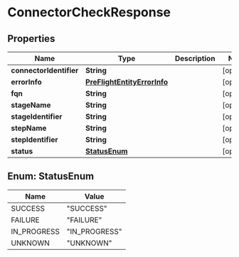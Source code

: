 # ConnectorCheckResponse

## Properties
Name | Type | Description | Notes
------------ | ------------- | ------------- | -------------
**connectorIdentifier** | **String** |  |  [optional]
**errorInfo** | [**PreFlightEntityErrorInfo**](PreFlightEntityErrorInfo.md) |  |  [optional]
**fqn** | **String** |  |  [optional]
**stageName** | **String** |  |  [optional]
**stageIdentifier** | **String** |  |  [optional]
**stepName** | **String** |  |  [optional]
**stepIdentifier** | **String** |  |  [optional]
**status** | [**StatusEnum**](#StatusEnum) |  |  [optional]

<a name="StatusEnum"></a>
## Enum: StatusEnum
Name | Value
---- | -----
SUCCESS | &quot;SUCCESS&quot;
FAILURE | &quot;FAILURE&quot;
IN_PROGRESS | &quot;IN_PROGRESS&quot;
UNKNOWN | &quot;UNKNOWN&quot;
